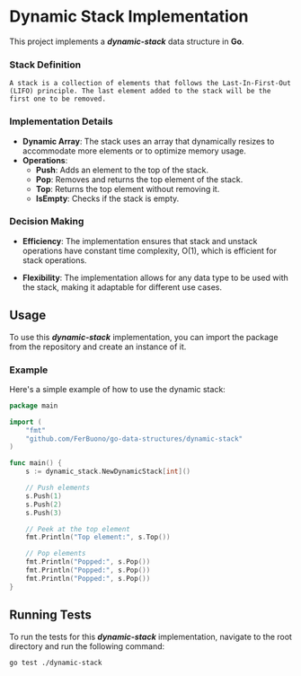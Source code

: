 # Dynamic Stack Implementation

This project implements a ***dynamic-stack*** data structure in **Go**.

### Stack Definition
```
A stack is a collection of elements that follows the Last-In-First-Out (LIFO) principle. The last element added to the stack will be the first one to be removed.
```

### Implementation Details

- **Dynamic Array**: The stack uses an array that dynamically resizes to accommodate more elements or to optimize memory usage.
- **Operations**:
  - **Push**: Adds an element to the top of the stack.
  - **Pop**: Removes and returns the top element of the stack.
  - **Top**: Returns the top element without removing it.
  - **IsEmpty**: Checks if the stack is empty.

### Decision Making

- **Efficiency**: The implementation ensures that stack and unstack operations have constant time complexity, O(1), which is efficient for stack operations.

- **Flexibility**: The implementation allows for any data type to be used with the stack, making it adaptable for different use cases.

## Usage

To use this ***dynamic-stack*** implementation, you can import the package from the repository and create an instance of it.

### Example

Here's a simple example of how to use the dynamic stack:

```go
package main

import (
    "fmt"
    "github.com/FerBuono/go-data-structures/dynamic-stack"
)

func main() {
    s := dynamic_stack.NewDynamicStack[int]()

    // Push elements
    s.Push(1)
    s.Push(2)
    s.Push(3)

    // Peek at the top element
    fmt.Println("Top element:", s.Top())

    // Pop elements
    fmt.Println("Popped:", s.Pop())
    fmt.Println("Popped:", s.Pop())
    fmt.Println("Popped:", s.Pop())
}
```

## Running Tests
To run the tests for this ***dynamic-stack*** implementation, navigate to the root directory and run the following command:
```sh
go test ./dynamic-stack
```